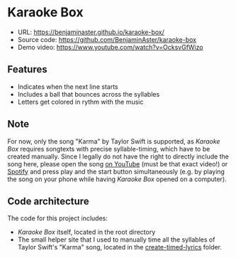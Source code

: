 
# Karaoke Box

- URL: https://benjaminaster.github.io/karaoke-box/
- Source code: https://github.com/BenjaminAster/karaoke-box
- Demo video: https://www.youtube.com/watch?v=OcksvGfWizo

## Features

- Indicates when the next line starts
- Includes a ball that bounces across the syllables
- Letters get colored in rythm with the music

## Note
For now, only the song "Karma" by Taylor Swift is supported, as _Karaoke Box_ requires songtexts with precise syllable-timing, which have to be created manually. Since I legally do not have the right to directly include the song here, please open the song [on YouTube](https://www.youtube.com/watch?v=pzVYSfzNQ5Y) (must be that exact video!) or [Spotify](https://open.spotify.com/track/7KokYm8cMIXCsGVmUvKtqf) and press play and the start button simultaneously (e.g. by playing the song on your phone while having _Karaoke Box_ opened on a computer).

## Code architecture
The code for this project includes:
- _Karaoke Box_ itself, located in the root directory
- The small helper site that I used to manually time all the syllables of Taylor Swift's "Karma" song, located in the [create-timed-lyrics](./create-timed-lyrics/) folder.
